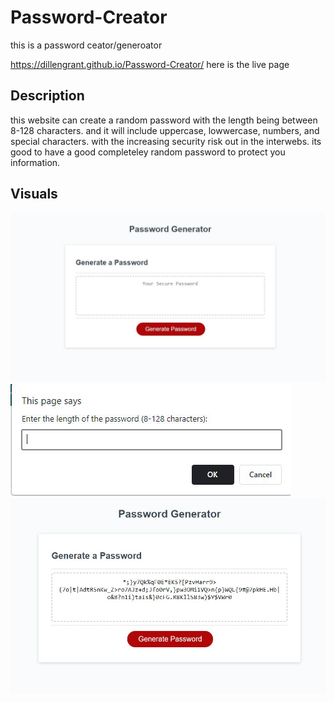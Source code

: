 # Password-Creator
this is a password ceator/generoator

https://dillengrant.github.io/Password-Creator/ here is the live page

## Description

this website can create a random password with the length being between 8-128 characters. and it will include uppercase, lowwercase, numbers, and special characters.
with the increasing security risk out in the interwebs. its good to have a good completeley random password to protect you information.


## Visuals

![main page](assets\images\main.JPG)
![prompt](assets\images\prompt.JPG)
![generated-password](assets\images\generated-password.JPG)
